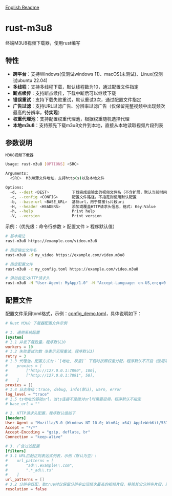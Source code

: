 [English Readme](readme_en.md)

# rust-m3u8

终端M3U8视频下载器，使用rust编写

## 特性

- **跨平台**：支持Windows(仅测试windows 11)、macOS(未测试)、Linux(仅测试ubuntu 22.04)
- **多线程**：支持多线程下载，默认线程数为10，通过配置文件指定
- **断点续传**：支持断点续传，下载中断后可以继续下载
- **错误重试**：支持下载失败重试，默认重试3次，通过配置文件指定
- **广告过滤**：支持URL过滤广告、分辨率过滤广告（仅保留完整视频中出现频次最高的分辨率，**待实现**）
- **权重代理池**：支持配置权重代理池，根据权重随机选择代理
- **本地m3u8**：支持预先下载m3u8文件到本地，直接从本地读取视频片段列表

## 参数说明

```bash
M3U8视频下载器

Usage: rust-m3u8 [OPTIONS] <SRC>

Arguments:
  <SRC>  M3U8源文件地址，支持http(s)以及本地文件

Options:
  -d, --dest <DEST>          下载完成后输出的视频文件名（不含扩展，默认当前时间）
  -c, --config <CONFIG>      配置文件路径，不指定则使用默认配置
  -b, --base-url <BASE_URL>  基础url，用于拼接ts片段uri
  -H, --header <HEADERS>     添加或覆盖HTTP请求头信息，格式: Key:Value
  -h, --help                 Print help
  -V, --version              Print version
```

示例：（优先级：命令行参数 > 配置文件 > 程序默认值）
```bash
# 基本用法
rust-m3u8 https://example.com/video.m3u8

# 指定输出文件名
rust-m3u8 -d my_video https://example.com/video.m3u8

# 指定配置文件
rust-m3u8 -c my_config.toml https://example.com/video.m3u8

# 添加自定义HTTP请求头
rust-m3u8 -H "User-Agent: MyApp/1.0" -H "Accept-Language: en-US,en;q=0.9" https://example.com/video.m3u8
```

## 配置文件

配置文件采用toml格式，示例：[config_demo.toml](config_demo.toml)，具体说明如下：

```toml
# Rust M3U8 下载器配置文件示例

# 1. 通用系统配置
[system]
# 1.1 并发下载数量，程序默认10
workers = 10
# 1.2 失败重试次数（0表示无限重试，程序默认3）
retry = 3
# 1.3 代理池，配置方式为：`[地址, 权重]` 下载时按照权重分配，程序默认不开启（使用系统网络环境），示例：
#    proxies = [
#        ["http://127.0.0.1:7890", 100],
#        ["http://127.0.0.1:7891", 50],
#    ]
proxies = []
# 1.4 日志等级：trace, debug, info(默认), warn, error
log_level = "trace"
# 1.5 ts地址的基础url，当ts连接不是绝对url时需要启用，程序默认不指定
# base_url = ""

# 2. HTTP请求头配置，程序默认值如下
[headers]
User-Agent = "Mozilla/5.0 (Windows NT 10.0; Win64; x64) AppleWebKit/537.36 (KHTML, like Gecko) Chrome/120.0.0.0 Safari/537.36"
Accept = "*/*"
Accept-Encoding = "gzip, deflate, br"
Connection = "keep-alive"

# 3. 广告过滤配置
[filters]
# 3.1 URL匹配正则表达式列表，示例（默认为空）:
#    url_patterns = [
#        "ad\\.example\\.com",
#        ".*_ad\\.ts"
#    ]
url_patterns = []
# 3.2 分辨率匹配，取true时仅保留分辨率出现频次最高的视频片段，移除其它分辨率片段，默认不开启
resolution = false
```
